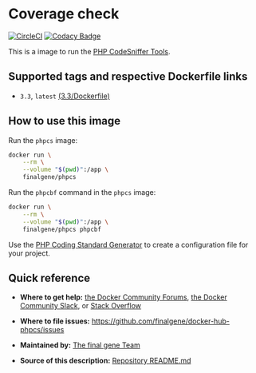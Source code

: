 # Coverage check
[![CircleCI](https://circleci.com/gh/final-gene/docker-hub-phpcs/tree/master.svg?style=svg)](https://circleci.com/gh/final-gene/docker-hub-phpcs/tree/master) [![Codacy Badge](https://api.codacy.com/project/badge/Grade/4cf4be3e6d6540c0a1c0d72a239ae01b)](https://www.codacy.com/app/final-gene/docker-hub-phpcs?utm_source=github.com&amp;utm_medium=referral&amp;utm_content=final-gene/docker-hub-phpcs&amp;utm_campaign=Badge_Grade)

This is a image to run the [PHP CodeSniffer Tools](https://github.com/squizlabs/PHP_CodeSniffer).

## Supported tags and respective Dockerfile links
* `3.3`, `latest` [(3.3/Dockerfile)](https://github.com/finalgene/docker-hub-phpcs/blob/master/3.3/Dockerfile)

## How to use this image
Run the `phpcs` image:

```bash
docker run \
    --rm \
    --volume "$(pwd)":/app \
    finalgene/phpcs
```

Run the `phpcbf` command in the `phpcs` image:

```bash
docker run \
    --rm \
    --volume "$(pwd)":/app \
    finalgene/phpcs phpcbf
```

Use the [PHP Coding Standard Generator](http://edorian.github.com/php-coding-standard-generator/#phpcs) to create a configuration file for your project.

## Quick reference
* **Where to get help:**
[the Docker Community Forums](https://forums.docker.com), [the Docker Community Slack](https://blog.docker.com/2016/11/introducing-docker-community-directory-docker-community-slack), or [Stack Overflow](https://stackoverflow.com/search?tab=newest&q=docker)

* **Where to file issues:**
https://github.com/finalgene/docker-hub-phpcs/issues

* **Maintained by:**
[The final gene Team](https://github.com/finalgene)

* **Source of this description:**
[Repository README.md](https://github.com/finalgene/docker-hub-phpcs/blob/master/README.md)
